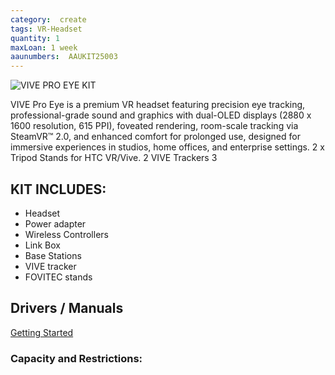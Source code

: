 ```yaml
---
category:  create
tags: VR-Headset
quantity: 1
maxLoan: 1 week
aaunumbers:  AAUKIT25003
---
```

![VIVE PRO EYE KIT](https://www.bhphotovideo.com/cdn-cgi/image/fit=scale-down,width=500,quality=95/https://www.bhphotovideo.com/images/images500x500/htc_99harj000_00_vive_pro_eye_virtual_1585582006_1524556.jpg)

VIVE Pro Eye is a premium VR headset featuring precision eye tracking, professional-grade sound and graphics with dual-OLED displays (2880 x 1600 resolution, 615 PPI), foveated rendering, room-scale tracking via SteamVR™ 2.0, and enhanced comfort for prolonged use, designed for immersive experiences in studios, home offices, and enterprise settings. 2 x Tripod Stands for HTC VR/Vive. 2 VIVE Trackers 3
## KIT INCLUDES:
-  Headset 
-  Power adapter 
-  Wireless Controllers 
-  Link Box 
-  Base Stations
-  VIVE tracker 
-  FOVITEC stands

## Drivers / Manuals
[Getting Started](https://developer.vive.com/documents/718/VIVE_Pro_Eye_user_guide.pdf)



### Capacity and Restrictions:
